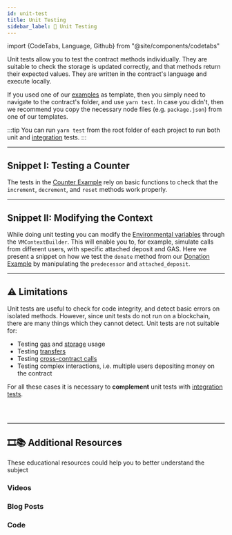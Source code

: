 ```yaml
---
id: unit-test
title: Unit Testing
sidebar_label: 🧫 Unit Testing
---
```

import {CodeTabs, Language, Github} from "@site/components/codetabs"


Unit tests allow you to test the contract methods individually. They are suitable to check the storage is updated correctly, and that methods return their expected values. They are written in the contract's language and execute locally.

If you used one of our [examples](https://github.com/near-examples/docs-examples) as template, then you simply need to navigate to the contract's folder, and use `yarn test`. In case you didn't, then we recommend you copy the necessary node files (e.g. `package.json`) from one of our templates.

<!--  Move this to AS sdk: In the case of AssemblyScript, [AS-pect](https://tenner-joshua.gitbook.io/as-pect/) is already configured to start, look for `*.spec*` files and execute them. Please refer to the [AS-pect documentation](https://tenner-joshua.gitbook.io/as-pect/as-api/expectations) to see the methods available for testing. For RUST, the language has a built-in unit test system, please refer to [their documentation](https://doc.rust-lang.org/book/ch11-01-writing-tests.html) to understand its fully potential. -->

:::tip
You can run `yarn test` from the root folder of each project to run both unit and [integration](./integration/integration.md) tests.
:::

---

## Snippet I: Testing a Counter
The tests in the [Counter Example](../quickstart/count-near.md) rely on basic functions to check that the `increment`, `decrement`, and `reset` methods work properly.

<CodeTabs>
  <Language value="🦀 - Rust" language="rust">
    <Github fname="lib.rs"
            url="https://github.com/near-examples/rust-counter/blob/master/contract/src/lib.rs"
            start="52" end="87" />
  </Language>
  <Language value="🚀 - AssemblyScript" language="ts">
    <Github fname="main.spec.ts"
            url="https://github.com/near-examples/counter/blob/master/contract/assembly/__tests__/main.spec.ts"
            start="5" end="44" />
  </Language>
</CodeTabs>

---

## Snippet II: Modifying the Context
While doing unit testing you can modify the [Environmental variables](../contracts/environment/environment.md) through the `VMContextBuilder`. This will enable you to, for example, simulate calls from different users, with specific attached deposit and GAS. Here we present a snippet on how we test the `donate` method from our [Donation Example](../contracts/anatomy.md) by manipulating the `predecessor` and `attached_deposit`.

<CodeTabs>
  <Language value="🦀 - Rust" language="rust">
    <Github fname="lib.rs"
            url="https://github.com/near-examples/docs-examples/blob/main/donation-rs/contract/src/lib.rs"
            start="72" end="106" />
  </Language>
  <Language value="🚀 - AssemblyScript" language="ts">
    <Github fname="main.spec.ts"
            url="https://github.com/near-examples/docs-examples/blob/main/donation-as/contract/assembly/__tests__/donation.spec.ts"
            start="23" end="56" />
  </Language>
</CodeTabs>


---

## ⚠️ Limitations
Unit tests are useful to check for code integrity, and detect basic errors on isolated methods. However, since unit tests do not run on a blockchain, there are many things which they cannot detect. Unit tests are not suitable for:

- Testing [gas](../contracts/environment/environment.md) and [storage](../contracts/storage.md) usage
- Testing [transfers](../contracts/actions.md)
- Testing [cross-contract calls](../contracts/crosscontract.md)
- Testing complex interactions, i.e. multiple users depositing money on the contract

For all these cases it is necessary to **complement** unit tests with [integration tests](./integration/integration.md).

### &nbsp;
---
## 🎞️📚 Additional Resources
These educational resources could help you to better understand the subject
### Videos

### Blog Posts

### Code